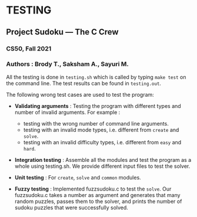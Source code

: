 # TESTING
## Project Sudoku — The C Crew 
### CS50, Fall 2021 
### Authors : Brody T., Saksham A., Sayuri M. 

All the testing is done in `testing.sh` which is called by typing `make test` on the command line. The test results can be found in `testing.out`.

The following wrong test cases are used to test the program:

* **Validating arguments** : Testing the program with different types and number of invalid arguments. For example : 
  * testing with the wrong number of command line arguments. 
  * testing with an invalid mode types, i.e. different from `create` and `solve`.
  * testing with an invalid difficulty types, i.e. different from `easy` and `hard`.

* **Integration testing** : Assemble all the modules and test the program as a whole using testing.sh. We provide different input files to test the solver. 
* **Unit testing** : For `create`, `solve` and `common` modules.
* **Fuzzy testing** : Implemented fuzzsudoku.c to test the `solve`. Our fuzzsudoku.c takes a number as argument and generates that many random puzzles, passes them to the solver, and prints the number of sudoku puzzles that were successfully solved.

 